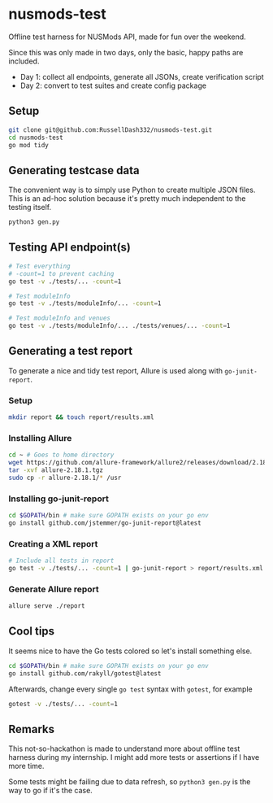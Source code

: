 # nusmods-test
Offline test harness for NUSMods API, made for fun over the weekend.

Since this was only made in two days, only the basic, happy paths are included.
- Day 1: collect all endpoints, generate all JSONs, create verification script 
- Day 2: convert to test suites and create config package

## Setup
```bash
git clone git@github.com:RussellDash332/nusmods-test.git
cd nusmods-test
go mod tidy
```

## Generating testcase data
The convenient way is to simply use Python to create multiple JSON files. This is an ad-hoc solution because it's pretty much independent to the testing itself.

```bash
python3 gen.py
```

## Testing API endpoint(s)
```bash
# Test everything
# -count=1 to prevent caching
go test -v ./tests/... -count=1

# Test moduleInfo
go test -v ./tests/moduleInfo/... -count=1

# Test moduleInfo and venues
go test -v ./tests/moduleInfo/... ./tests/venues/... -count=1
```

## Generating a test report
To generate a nice and tidy test report, Allure is used along with `go-junit-report`.

### Setup
```bash
mkdir report && touch report/results.xml
```

### Installing Allure
```bash
cd ~ # Goes to home directory
wget https://github.com/allure-framework/allure2/releases/download/2.18.1/allure-2.18.1.tgz
tar -xvf allure-2.18.1.tgz
sudo cp -r allure-2.18.1/* /usr
```

### Installing go-junit-report
```bash
cd $GOPATH/bin # make sure GOPATH exists on your go env
go install github.com/jstemmer/go-junit-report@latest
```

### Creating a XML report
```bash
# Include all tests in report
go test -v ./tests/... -count=1 | go-junit-report > report/results.xml
```

### Generate Allure report
```bash
allure serve ./report
```

## Cool tips
It seems nice to have the Go tests colored so let's install something else.

```bash
cd $GOPATH/bin # make sure GOPATH exists on your go env
go install github.com/rakyll/gotest@latest
```

Afterwards, change every single `go test` syntax with `gotest`, for example
```bash
gotest -v ./tests/... -count=1
```

## Remarks
This not-so-hackathon is made to understand more about offline test harness during my internship. I might add more tests or assertions if I have more time.

Some tests might be failing due to data refresh, so `python3 gen.py` is the way to go if it's the case.